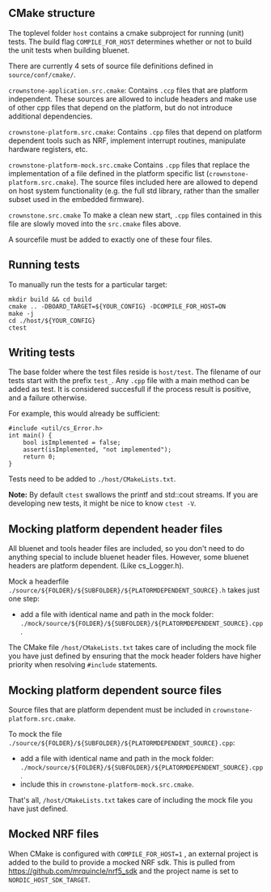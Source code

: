 ## CMake structure

The toplevel folder `host` contains a cmake subproject for running (unit) tests.
The build flag `COMPILE_FOR_HOST` determines whether or not to build the unit tests
when building bluenet.

There are currently 4 sets of source file definitions defined in `source/conf/cmake/`.

`crownstone-application.src.cmake`:
Contains `.ccp` files that are platform independent. These sources are allowed to
include headers and make use of other cpp files that depend on the platform, but
do not introduce additional dependencies.

`crownstone-platform.src.cmake`:
Contains `.cpp` files that depend on platform dependent tools such as NRF, implement
interrupt routines, manipulate hardware registers, etc.

`crownstone-platform-mock.src.cmake`
Contains `.cpp` files that replace the implementation of a file defined in the platform specific list (`crownstone-platform.src.cmake`).
The source files included here are allowed to depend on host system functionality (e.g. the full std library,
rather than the smaller subset used in the embedded firmware).

`crownstone.src.cmake`
To make a clean new start, `.cpp` files contained in this file are slowly moved into the 
`src.cmake` files above.

A sourcefile must be added to exactly one of these four files.

## Running tests
To manually run the tests for a particular target:

```
mkdir build && cd build
cmake .. -DBOARD_TARGET=${YOUR_CONFIG} -DCOMPILE_FOR_HOST=ON
make -j
cd ./host/${YOUR_CONFIG}
ctest
```

## Writing tests

The base folder where the test files reside is `host/test`. The filename of our tests start with the prefix `test_`.
Any `.cpp` file with a main method can be added as test. It is considered succesfull if the process result is positive,
and a failure otherwise.

For example, this would already be sufficient:
```
#include <util/cs_Error.h>
int main() {
	bool isImplemented = false;
	assert(isImplemented, "not implemented");
	return 0;
}
```

Tests need to be added to `./host/CMakeLists.txt`.

**Note:** By default `ctest` swallows the printf and std::cout streams. If you are developing new tests, it might be nice to know `ctest -V`.

## Mocking platform dependent header files

All bluenet and tools header files are included, so you don't need to do anything special to include bluenet header files.
However, some bluenet headers are platform dependent. (Like cs_Logger.h). 

Mock a headerfile `./source/${FOLDER}/${SUBFOLDER}/${PLATORMDEPENDENT_SOURCE}.h` takes just one step:
- add a file with identical name and path in the mock folder: `./mock/source/${FOLDER}/${SUBFOLDER}/${PLATORMDEPENDENT_SOURCE}.cpp`.

The CMake file `/host/CMakeLists.txt` takes care of including the mock file you have just defined by ensuring that the mock header folders
have higher priority when resolving `#include` statements.

## Mocking platform dependent source files

Source files that are platform dependent must be included in `crownstone-platform.src.cmake`. 

To mock the file `./source/${FOLDER}/${SUBFOLDER}/${PLATORMDEPENDENT_SOURCE}.cpp`:
- add a file with identical name and path in the mock folder: `./mock/source/${FOLDER}/${SUBFOLDER}/${PLATORMDEPENDENT_SOURCE}.cpp`.
- include this in `crownstone-platform-mock.src.cmake`.

That's all, `/host/CMakeLists.txt` takes care of including the mock file you have just defined.


## Mocked NRF files

When CMake is configured with `COMPILE_FOR_HOST=1` , an external project is added to the build to provide a mocked NRF sdk.
This is pulled from https://github.com/mrquincle/nrf5_sdk and the project name is set to `NORDIC_HOST_SDK_TARGET`. 

